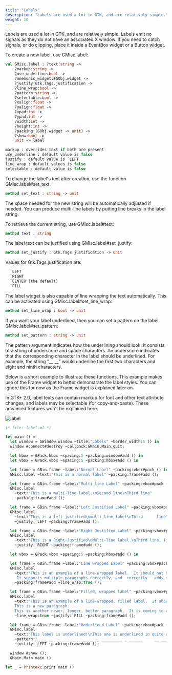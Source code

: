 ```yaml
---
title: "Labels"
description: "Labels are used a lot in GTK, and are relatively simple."
weight: 10
---
```


Labels are used a lot in GTK, and are relatively simple.
Labels emit no signals as they do not have an associated X window. If you need to catch signals, or do clipping, place it inside a EventBox widget or a Button widget.

To create a new label, use GMisc.label:

``` ocaml
val GMisc.label : ?text:string ->
	?markup:string ->
	?use_underline:bool ->
	?mnemonic_widget:#GObj.widget ->
	?justify:Gtk.Tags.justification ->
	?line_wrap:bool ->
	?pattern:string ->
	?selectable:bool ->
	?xalign:float ->
	?yalign:float ->
	?xpad:int ->
	?ypad:int ->
	?width:int ->
	?height:int ->
	?packing:(GObj.widget -> unit) ->
	?show:bool ->
	unit -> label

markup : overrides text if both are present
use_underline : default value is false
justify : default value is `LEFT
line_wrap : default values is false
selectable : default value is false
```
To change the label's text after creation, use the function GMisc.label#set_text:

``` ocaml
method set_text : string -> unit
```
The space needed for the new string will be automatically adjusted if needed. You can produce multi-line labels by putting line breaks in the label string.

To retrieve the current string, use GMisc.label#text:

``` ocaml
method text : string
```
The label text can be justified using GMisc.label#set_justify:

``` ocaml
method set_justify : Gtk.Tags.justification -> unit
```
Values for Gtk.Tags.justification are:

``` ocaml
  `LEFT
  `RIGHT
  `CENTER (the default)
  `FILL
```
The label widget is also capable of line wrapping the text automatically. This can be activated using GMisc.label#set_line_wrap:

``` ocaml
method set_line_wrap : bool -> unit
```
If you want your label underlined, then you can set a pattern on the label GMisc.label#set_pattern:

``` ocaml
method set_pattern : string -> unit
```
The pattern argument indicates how the underlining should look. It consists of a string of underscore and space characters. An underscore indicates that the corresponding character in the label should be underlined. For example, the string "__ __" would underline the first two characters and eight and ninth characters.

Below is a short example to illustrate these functions. This example makes use of the Frame widget to better demonstrate the label styles. You can ignore this for now as the Frame widget is explained later on.

In GTK+ 2.0, label texts can contain markup for font and other text attribute changes, and labels may be selectable (for copy-and-paste). These advanced features won't be explained here.

![label](../label.jpg)

``` ocaml
(* file: label.ml *)

let main () =
  let window = GWindow.window ~title:"Labels" ~border_width:5 () in
  window #connect#destroy ~callback:GMain.Main.quit;

  let hbox = GPack.hbox ~spacing:5 ~packing:window#add () in
  let vbox = GPack.vbox ~spacing:5 ~packing:hbox#add () in

  let frame = GBin.frame ~label:"Normal Label" ~packing:vbox#pack () in
  GMisc.label ~text:"This is a normal label" ~packing:frame#add ();

  let frame = GBin.frame ~label:"Multi_line Label" ~packing:vbox#pack () in
  GMisc.label
    ~text:"This is a multi-line label.\nSecond line\nThird line"
    ~packing:frame#add ();

  let frame = GBin.frame ~label:"Left Justified Label" ~packing:vbox#pack () in
  GMisc.label
    ~text:"This is a left justified\nmulti_line label\nThird      line"
    ~justify:`LEFT ~packing:frame#add ();

  let frame = GBin.frame ~label:"Right Justified Label" ~packing:vbox#pack () in
  GMisc.label
    ~text:"This is a Right-Justified\nMulti-line label.\nThird line, (j/k)"
    ~justify:`RIGHT ~packing:frame#add ();

  let vbox = GPack.vbox ~spacing:5 ~packing:hbox#add () in

  let frame = GBin.frame ~label:"Line wrapped Label" ~packing:vbox#pack () in
  GMisc.label
    ~text:"This is an example of a line-wrapped label.  It should not be taking up the entire             width allocated to it, but automatically wraps the words to fit.  The time has come, for all good men, to come to the aid of their party.  The sixth sheik's six sheep's sick.
     It supports multiple paragraphs correctly, and  correctly   adds many          extra  spaces. "
    ~packing:frame#add ~line_wrap:true ();

  let frame = GBin.frame ~label:"Filled, wrapped label" ~packing:vbox#pack () in
  GMisc.label
    ~text:"This is an example of a line-wrapped, filled label.  It should be taking up the entire              width allocated to it.  Here is a sentence to prove my point.  Here is another sentence.  Here comes the sun, do de do de do.
    This is a new paragraph.
    This is another newer, longer, better paragraph.  It is coming to an end, unfortunately."
    ~line_wrap:true ~justify:`FILL ~packing:frame#add ();

  let frame = GBin.frame ~label:"Underlined Label" ~packing:vbox#pack () in
  GMisc.label
    ~text:"This label is underlined!\nThis one is underlined in quite a funky fashion"
    ~pattern:"_________________________ _ _________ _ ______     __ _______ ___"
    ~justify:`LEFT ~packing:frame#add ();

  window #show ();
  GMain.Main.main ()

let _ = Printexc.print main ()
```
